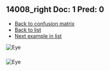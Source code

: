 ## 14008_right Doc: 1 Pred: 0
- [Back to confusion matrix](https://github.com/juliandewit/kaggle_retinopathy/blob/master/matrix.md)
- [Back to list](https://github.com/juliandewit/kaggle_retinopathy/blob/master/lists/10/list.md)
- [Next example in list](https://github.com/juliandewit/kaggle_retinopathy/blob/master/lists/10/14/14041_left.md)

![Eye](https://retinopaty.blob.core.windows.net/size1024/14008_right_1.jpeg)

### 

![Eye]()
